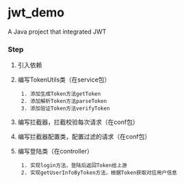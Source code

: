 # jwt_demo
A Java project that integrated JWT

### Step ###

1. 引入依赖
2. 编写TokenUtils类（在service包）

		1. 添加生成Token方法getToken
		2. 添加解析Token方法parseToken
		3. 添加验证Token方法verifyToken
3. 编写拦截器，拦截校验每次请求（在conf包）
4. 编写拦截器配置类，配置过滤的请求（在conf包）
5. 编写登陆类（在controller）

		1. 实现login方法，登陆后返回Token给上游
		2. 实现getUserInfoByToken方法，根据Token获取对应用户信息


